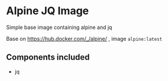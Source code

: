 # Alpine JQ Image

Simple base image containing alpine and jq

Base on https://hub.docker.com/_/alpine/ , image `alpine:latest`

## Components included
* jq
